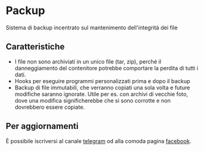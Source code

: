 # Packup

Sistema di backup incentrato sul mantenimento dell'integrità dei file


## Caratteristiche

 * I file non sono archiviati in un unico file (tar, zip), perché il danneggiamento 
   del contenitore potrebbe comportare la perdita di tutti i dati.
 * Hooks per eseguire programmi personalizzati prima e dopo il backup
 * Backup di file immutabili, che verranno copiati una sola volta e future modifiche 
   saranno ignorate. Utile per es. con archivi di vecchie foto, dove una 
   modifica significherebbe che si sono corrotte e non dovrebbero essere copiate.


## Per aggiornamenti

È possibile iscriversi al canale [telegram](https://telegram.me/matteoalessiocarrara) 
od alla comoda pagina [facebook](https://www.facebook.com/matteoalessiocarrara).

